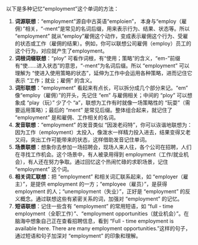 以下是多种记忆“employment”这个单词的方法：
1. **词源联想**：“employment”源自中古英语“emploien”， 本身与“employ（雇佣）”相关，“-ment”是常见的名词后缀，用来表示行为、结果、状态等。所以 “employment” 就从“employ”雇佣这个动作，变成表示雇佣这个行为、受雇的状态或工作（雇佣的结果）。例如，你可以联想公司雇佣（employ）员工的这个行为，对应就产生了employment。 
2. **词根词缀联想**：“ploy” 可看作词根，有“使用；策略”的含义，“em-”前缀有“使……进入状态”的意思，“-ment”为名词后缀。所以 “employment” 可以理解为 “使进入使用策略的状态”，延伸为工作中会运用各种策略，进而记住它表示 “工作；就业；雇佣” 的含义。 
3. **词形联想**：“employment” 看起来有点长，可以拆分成几个部分来记。“em” 像“employ（雇佣）”的开头，先记住 “em” 与雇佣相关；中间的 “ploy” 可以想象成 “play（玩）” 少了个 “a”，联想为工作有时就像一场策略性的 “玩耍”（需要运用策略）；最后的 “ment” 是常见后缀。整体组合起来，就记住了 “employment” 是和雇佣、工作相关的名词。 
4. **发音联想**：“employment” 的发音类似 “因泼老闷特”，你可以诙谐地联想为：因为工作（employment）太投入，像泼水一样精力投入进去，结果变得又老又闷，突出工作可能带来的状态，这样借助发音记住单词。 
5. **场景联想**：想象你去参加一场招聘会，现场人来人往，各个公司在招聘，人们在寻找工作机会。这个场景中，有人被录用得到 employment（工作/就业机会），有人还在努力争取。通过回忆这个热闹忙碌的求职场景，记住 “employment” 这个词。 
6. **相关词汇联想**：把 “employment” 和相关词汇联系起来，如 “employer（雇主）”，是提供 employment 的一方；“employee（雇员）”，是获得 employment 的人；“unemployment（失业）”，正好是 “employment” 的反义概念。通过联想这些有紧密关系的词，加强对 “employment” 的记忆。 
7. **短语联想**：记住一些含有 “employment” 的常用短语，如 “full - time employment（全职工作）”、“employment opportunities（就业机会）”。在脑海中想象自己正在查看招聘信息，看到 “Full - time employment is available here. There are many employment opportunities.”这样的句子，通过短语和句子加深对 “employment” 的印象和理解。 
